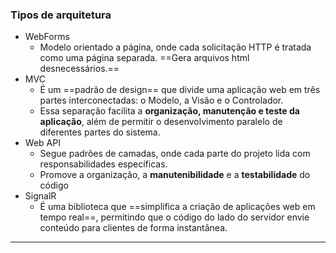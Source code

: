 ### Tipos de arquitetura 
- WebForms
	- Modelo orientado a página, onde cada solicitação HTTP é tratada como uma página separada. ==Gera arquivos html desnecessários.== 
- MVC
	- É um ==padrão de design== que divide uma aplicação web em três partes interconectadas: o Modelo, a Visão e o Controlador.
	- Essa separação facilita a **organização, manutenção e teste da aplicação**, além de permitir o desenvolvimento paralelo de diferentes partes do sistema.
- Web API
	- Segue padrões de camadas, onde cada parte do projeto lida com responsabilidades específicas. 
	- Promove a organização, a **manutenibilidade** e a **testabilidade** do código
- SignalR
	- É uma biblioteca que ==simplifica a criação de aplicações web em tempo real==, permitindo que o código do lado do servidor envie conteúdo para clientes de forma instantânea.
---

